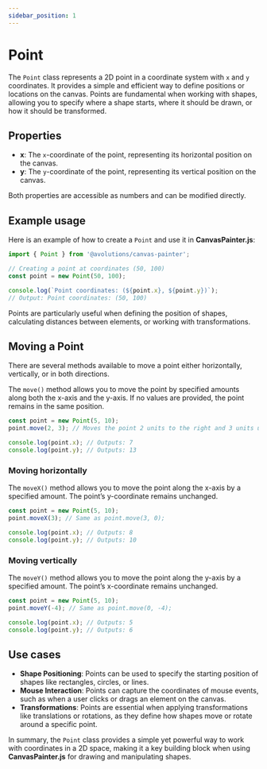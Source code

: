 ```yaml
---
sidebar_position: 1
---
```


# Point

The `Point` class represents a 2D point in a coordinate system with `x` and `y` coordinates. It provides a simple and efficient way to define positions or locations on the canvas. Points are fundamental when working with shapes, allowing you to specify where a shape starts, where it should be drawn, or how it should be transformed.

## Properties

- **x**: The `x`-coordinate of the point, representing its horizontal position on the canvas.
- **y**: The `y`-coordinate of the point, representing its vertical position on the canvas.

Both properties are accessible as numbers and can be modified directly.

## Example usage

Here is an example of how to create a `Point` and use it in **CanvasPainter.js**:

```js
import { Point } from '@avolutions/canvas-painter';

// Creating a point at coordinates (50, 100)
const point = new Point(50, 100);

console.log(`Point coordinates: (${point.x}, ${point.y})`);
// Output: Point coordinates: (50, 100)
```

Points are particularly useful when defining the position of shapes, calculating distances between elements, or working with transformations.

## Moving a Point

There are several methods available to move a point either horizontally, vertically, or in both directions.

The `move()` method allows you to move the point by specified amounts along both the x-axis and the y-axis. If no values are provided, the point remains in the same position.

```typescript
const point = new Point(5, 10);
point.move(2, 3); // Moves the point 2 units to the right and 3 units up

console.log(point.x); // Outputs: 7
console.log(point.y); // Outputs: 13
```

### Moving horizontally

The `moveX()` method allows you to move the point along the x-axis by a specified amount. The point’s y-coordinate remains unchanged.

```js
const point = new Point(5, 10);
point.moveX(3); // Same as point.move(3, 0);

console.log(point.x); // Outputs: 8
console.log(point.y); // Outputs: 10
```

### Moving vertically

The `moveY()` method allows you to move the point along the y-axis by a specified amount. The point’s x-coordinate remains unchanged.

```js
const point = new Point(5, 10);
point.moveY(-4); // Same as point.move(0, -4);

console.log(point.x); // Outputs: 5
console.log(point.y); // Outputs: 6
```

## Use cases

- **Shape Positioning**: Points can be used to specify the starting position of shapes like rectangles, circles, or lines.
- **Mouse Interaction**: Points can capture the coordinates of mouse events, such as when a user clicks or drags an element on the canvas.
- **Transformations**: Points are essential when applying transformations like translations or rotations, as they define how shapes move or rotate around a specific point.

In summary, the `Point` class provides a simple yet powerful way to work with coordinates in a 2D space, making it a key building block when using **CanvasPainter.js** for drawing and manipulating shapes.
